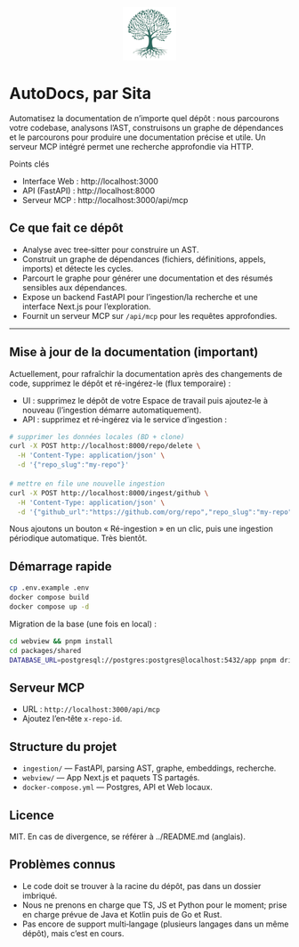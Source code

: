 <p align="center">
  <img src="../webview/apps/webapp/public/favicon.svg" alt="OpenDocs by Sita" width="96" height="96" />
</p>

# AutoDocs, par Sita

Automatisez la documentation de n’importe quel dépôt : nous parcourons votre codebase, analysons l’AST, construisons un graphe de dépendances et le parcourons pour produire une documentation précise et utile. Un serveur MCP intégré permet une recherche approfondie via HTTP.

Points clés

- Interface Web : http://localhost:3000
- API (FastAPI) : http://localhost:8000
- Serveur MCP : http://localhost:3000/api/mcp

## Ce que fait ce dépôt

- Analyse avec tree‑sitter pour construire un AST.
- Construit un graphe de dépendances (fichiers, définitions, appels, imports) et détecte les cycles.
- Parcourt le graphe pour générer une documentation et des résumés sensibles aux dépendances.
- Expose un backend FastAPI pour l’ingestion/la recherche et une interface Next.js pour l’exploration.
- Fournit un serveur MCP sur `/api/mcp` pour les requêtes approfondies.

---

## Mise à jour de la documentation (important)

Actuellement, pour rafraîchir la documentation après des changements de code, supprimez le dépôt et ré-ingérez-le (flux temporaire) :

- UI : supprimez le dépôt de votre Espace de travail puis ajoutez‑le à nouveau (l’ingestion démarre automatiquement).
- API : supprimez et ré‑ingérez via le service d’ingestion :

```bash
# supprimer les données locales (BD + clone)
curl -X POST http://localhost:8000/repo/delete \
  -H 'Content-Type: application/json' \
  -d '{"repo_slug":"my-repo"}'

# mettre en file une nouvelle ingestion
curl -X POST http://localhost:8000/ingest/github \
  -H 'Content-Type: application/json' \
  -d '{"github_url":"https://github.com/org/repo","repo_slug":"my-repo","force_full":false}'
```

Nous ajoutons un bouton « Ré-ingestion » en un clic, puis une ingestion périodique automatique. Très bientôt.

## Démarrage rapide

```bash
cp .env.example .env
docker compose build
docker compose up -d
```

Migration de la base (une fois en local) :

```bash
cd webview && pnpm install
cd packages/shared
DATABASE_URL=postgresql://postgres:postgres@localhost:5432/app pnpm drizzle-kit push --config drizzle.main.config.ts
```

## Serveur MCP

- URL : `http://localhost:3000/api/mcp`
- Ajoutez l’en‑tête `x-repo-id`.

## Structure du projet

- `ingestion/` — FastAPI, parsing AST, graphe, embeddings, recherche.
- `webview/` — App Next.js et paquets TS partagés.
- `docker-compose.yml` — Postgres, API et Web locaux.

## Licence

MIT. En cas de divergence, se référer à ../README.md (anglais).

## Problèmes connus

- Le code doit se trouver à la racine du dépôt, pas dans un dossier imbriqué.
- Nous ne prenons en charge que TS, JS et Python pour le moment; prise en charge prévue de Java et Kotlin puis de Go et Rust.
- Pas encore de support multi‑langage (plusieurs langages dans un même dépôt), mais c’est en cours.

